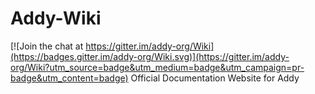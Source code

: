 # Addy-Wiki

[![Join the chat at https://gitter.im/addy-org/Wiki](https://badges.gitter.im/addy-org/Wiki.svg)](https://gitter.im/addy-org/Wiki?utm_source=badge&utm_medium=badge&utm_campaign=pr-badge&utm_content=badge)
Official Documentation Website for Addy
